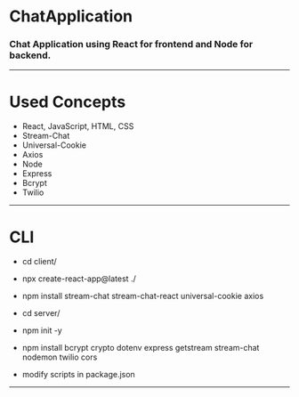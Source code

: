 # ChatApplication
### Chat Application using React for frontend and Node for backend.
---
# Used Concepts
- React, JavaScript, HTML, CSS
- Stream-Chat
- Universal-Cookie
- Axios
- Node
- Express
- Bcrypt
- Twilio
---
# CLI
- cd client/
- npx create-react-app@latest ./
- npm install stream-chat stream-chat-react universal-cookie axios

- cd server/
- npm init -y
- npm install bcrypt crypto dotenv express getstream stream-chat nodemon twilio cors
- modify scripts in package.json
---
